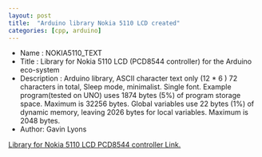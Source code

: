 ```yaml
---
layout: post
title:  "Arduino library Nokia 5110 LCD created"
categories: [cpp, arduino]
---
```



* Name : NOKIA5110_TEXT
* Title : Library for Nokia 5110 LCD (PCD8544 controller) for the Arduino eco-system
* Description :  Arduino library, ASCII character text only (12 * 6 ) 72 characters in total, 
Sleep mode, minimalist. Single font. 
Example program(tested on UNO) uses 1874 bytes (5%) of program storage space. 
Maximum is 32256 bytes. Global variables use 22 bytes (1%) of dynamic memory, 
leaving 2026 bytes for local variables. Maximum is 2048 bytes.
* Author: Gavin Lyons


[Library for Nokia 5110 LCD PCD8544 controller Link.](https://github.com/gavinlyonsrepo/NOKIA5110_TEXT)
